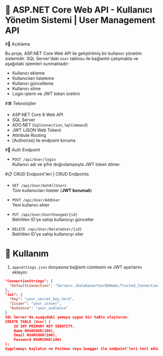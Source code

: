 # 👤 ASP.NET Core Web API - Kullanıcı Yönetim Sistemi | User Management API

#📌 Açıklama

Bu proje, ASP.NET Core Web API ile geliştirilmiş bir kullanıcı yönetim sistemidir. SQL Server'daki `User` tablosu ile bağlantılı çalışmakta ve aşağıdaki işlemleri sunmaktadır:

- Kullanıcı ekleme
- Kullanıcıları listeleme
- Kullanıcı güncelleme
- Kullanıcı silme
- Login işlemi ve JWT token üretimi

#🛠️ Teknolojiler

- ASP.NET Core 8 Web API
- SQL Server
- ADO.NET (`SqlConnection`, `SqlCommand`)
- JWT (JSON Web Token)
- Attribute Routing
- [Authorize] ile endpoint koruma

#🔐 Auth Endpoint

- `POST /api/User/login`  
  Kullanıcı adı ve şifre doğrulamasıyla JWT token döner.  

#📋 CRUD Endpoint'leri | CRUD Endpoints

- `GET /api/User/GetAllUsers`  
  Tüm kullanıcıları listeler (**JWT korumalı**)  

- `POST /api/User/AddUser`  
  Yeni kullanıcı ekler  

- `PUT /api/User/UserChanged/{id}`  
  Belirtilen ID’ye sahip kullanıcıyı günceller  

- `DELETE /api/User/DeleteUser/{id}`  
  Belirtilen ID’ye sahip kullanıcıyı siler  

# 🧾 Kullanım

1. `appsettings.json` dosyasına bağlantı cümlesini ve JWT ayarlarını ekleyin:
```json
"ConnectionStrings": {
  "DefaultConnection": "Server=.;Database=YourDbName;Trusted_Connection=True;"
},
"Jwt": {
  "Key": "your_secret_key_here",
  "Issuer": "your_issuer",
  "Audience": "your_audience"
}
SQL Server'da aşağıdaki şemaya uygun bir tablo oluşturun:
CREATE TABLE [User] (
    Id INT PRIMARY KEY IDENTITY,
    Name NVARCHAR(100),
    Email NVARCHAR(100),
    Password NVARCHAR(100)
);
Uygulamayı başlatın ve Postman veya Swagger ile endpoint'leri test edin.
